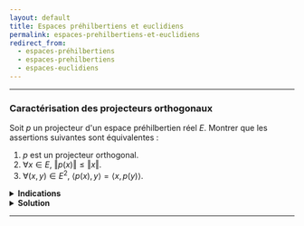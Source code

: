 ```yaml
---
layout: default
title: Espaces préhilbertiens et euclidiens
permalink: espaces-prehilbertiens-et-euclidiens
redirect_from:
  - espaces-préhilbertiens
  - espaces-prehilbertiens
  - espaces-euclidiens
---
```


---

<h3 id="caracterisation-projecteurs-orthogonaux">Caractérisation des projecteurs orthogonaux</h3>

Soit $p$ un projecteur d'un espace préhilbertien réel $E$. Montrer que les assertions suivantes sont équivalentes :
1. $p$ est un projecteur orthogonal.
2. $\forall x\in E,\ \Vert p(x)\Vert\leq\Vert x\Vert$.
3. $\forall (x,y)\in E^2,\ \langle p(x), y\rangle=\langle x, p(y)\rangle$.

<details>
	<summary><b>Indications</b></summary>
		<details>
			<summary>1 $\Rightarrow$ 2</summary>
				Utiliser la décomposition $x=p(x)+(x-p(x))$ et le fait que $E=\operatorname{Ker}\ p\oplus^{\perp}\operatorname{Im}\ p$.
		</details>
		<details>
			<summary>2 $\Rightarrow$ 1</summary>
				Considérer $x+\lambda y$ avec $\lambda\in\mathbb{R}$, $x\in\operatorname{Ker}\ p$ et $y\in\operatorname{Im}\ p$. Montrer que $\langle x, y\rangle=0$.
		</details>
		<details>
			<summary>1 $\Rightarrow$ 3</summary>
				Utiliser la décomposition $x=p(x)+(x-p(x))$ et le fait que $E=\operatorname{Ker}\ p\oplus^{\perp}\operatorname{Im}\ p$.
		</details>
		<details>
			<summary>3 $\Rightarrow$ 1</summary>
				Considérer $x\in\operatorname{Ker}\ p$ et $y\in\operatorname{Im}\ p$ et montrer que $\langle x, y\rangle=0$.
		</details>
</details>

<details>
  <summary><b>Solution</b></summary>
		<details>
			<summary>1 $\Rightarrow$ 2</summary>
				<ol>
					Soit $p$ est un projecteur orthogonal. On a $E=\operatorname{Ker}\ p\oplus^{\perp}\operatorname{Im}\ p$.<br>
					Soit $x\in E$. On décompose : $x=(x-p(x))+p(x)$ dans $E=\operatorname{Ker}\ p\oplus^{\perp}\operatorname{Im}\ p$.<br>
					D'après le théorème de Pythagore, on a
					$$\Vert x\Vert^2=\Vert x-p(x)\Vert^2+\Vert p(x)\Vert^2.$$
					Donc $\Vert p(x)\Vert\leq\Vert x\Vert$.
				</ol>
		</details>
		<details>
			<summary>2 $\Rightarrow$ 1</summary>
				<ol>
					Soit $p$ un projecteur tel que $\forall x\in E,\ \Vert p(x)\Vert\leq\Vert x\Vert$. Il s'agit de montrer que $\operatorname{Ker}\ p\perp\operatorname{Im}\ p$.<br>
					Soient $x\in\operatorname{Ker}\ p$ et $y\in\operatorname{Im}\ p$. Montrons que $\langle x, y\rangle=0$.<br><br>
					Nous allons considérer $x+\lambda y$ pour $\lambda\in\mathbb{R}$.<br>
					On a d'une part :
					$$\Vert x+\lambda y\Vert^2=\Vert x\Vert^2+2\lambda\langle x, y\rangle+\lambda^2\Vert y\Vert^2.$$
					D'autre part, en exploitant le fait que $p(x)=0$ et $p(y)=y$, on a :
					$$\Vert p(x+\lambda y)=\Vert p(x)+\lambda p(y)\Vert^2=\lambda^2\Vert y\Vert^2.$$
					Donc, en utilisant l'hypothèse $\Vert p(x+\lambda y)\Vert\leq\Vert x+\lambda y\Vert$, on a :
					$$\lambda^2\Vert y\Vert^2\leq\Vert x\Vert^2+2\lambda\langle x, y\rangle+\lambda^2\Vert y\Vert^2.$$
					Donc pour tout $\lambda\in\mathbb{R}$, on a :
					$$0\leq\Vert x\Vert^2+2\lambda\langle x, y\rangle.$$
					Cela n'est possible que si $\langle x, y\rangle=0$. D'où le résultat.
				</ol>
		</details>
		<details>
			<summary>1 $\Rightarrow$ 3</summary>
				<ol>
					Soit $p$ un projecteur orthogonal. On a $E=\operatorname{Ker}\ p\oplus^{\perp}\operatorname{Im}\ p$.<br>
					Soit $(x,y)\in E^2$. On a $y=p(y)+(y-p(y))$ avec $p(y)\in\operatorname{Im}\ p$ et $y-p(y)\in\operatorname{Ker}\ p$.<br>
					On a alors :
					$$\langle p(x), y\rangle=\langle p(x), p(y)+(y-p(y))\rangle = \langle p(x), p(y)\rangle+(p(x), y-p(y)) = \langle p(x), p(y)\rangle.$$
					Par symétrie, on a donc $\langle p(x), y\rangle = \langle p(x), p(y)\rangle = \langle x, p(y)\rangle$.
				</ol>
		</details>
		<details>
			<summary>3 $\Rightarrow$ 1</summary>
				<ol>
					Soit $p$ un projecteur tel que $\forall (x,y)\in E^2,\ \langle p(x), y\rangle=\langle x, p(y)\rangle$.<br>
					Il s'agit de montrer que $\operatorname{Ker}\ p\perp\operatorname{Im}\ p$.<br>
					Soient $x\in\operatorname{Ker}\ p$ et $y\in\operatorname{Im}\ p$. Montrons que $\langle x, y\rangle=0$.<br>
					Puisque $p(y)=y$ et $p(x)=0$, et en exploitant l'hypothèse de départ, on a :
					$$\langle x, y\rangle=\langle x, p(y)\rangle=\langle p(x), y\rangle=\langle 0, y\rangle=0.$$
					D'où le résultat.
				</ol>
		</details>
</details>

---
